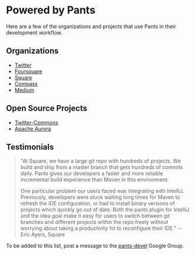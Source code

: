 Powered by Pants
================

Here are a few of the organizations and projects that use Pants in their
 development workflow.

Organizations
-------------

- [Twitter](http://twitter.com)
- [Foursquare](http://foursquare.com)
- [Square](https://squareup.com)
- [Compass](https://www.compass.com)
- [Medium](https://medium.com/)

Open Source Projects
--------------------

- [Twitter-Commons](https://github.com/twitter/commons/)
- [Apache Aurora](http://aurora.apache.org/)

Testimonials
------------

> "At Square, we have a large git repo with hundreds of projects.  We build and ship
> from a master branch that gets hundreds of commits daily.  Pants gives our developers
> a faster and more reliable incremental build experience than Maven in this environment.
>
> One particular problem our users faced was integrating with IntelliJ.   Previously,
> developers were stuck waiting long times for Maven to refresh the IDE configuration, or had
> to install binary versions of projects which quickly go out of date.   Both the pants
> plugin for IntelliJ and the idea goal make it easy for users to switch between git branches
> and different projects within the repo freely  without worrying about taking a productivity
> hit to reconfigure their IDE."  -- Eric Ayers, Square


To be added to this list, post a message to the
[pants-devel](https://groups.google.com/forum/#!forum/pants-devel) Google Group.
